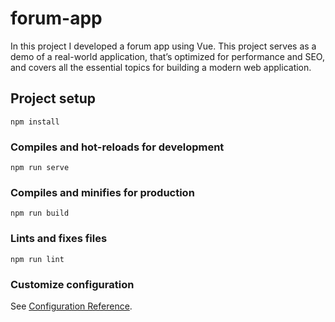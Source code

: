 # forum-app

In this project I developed a forum app using Vue. This project serves as a demo of a real-world application, that’s optimized for performance and SEO, and covers all the essential topics for building a modern web application.

## Project setup
```
npm install
```

### Compiles and hot-reloads for development
```
npm run serve
```

### Compiles and minifies for production
```
npm run build
```

### Lints and fixes files
```
npm run lint
```

### Customize configuration
See [Configuration Reference](https://cli.vuejs.org/config/).
